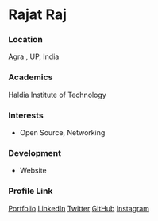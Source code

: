 # Rajat Raj

### Location

Agra , UP, India

### Academics

Haldia Institute of Technology

### Interests

- Open Source, Networking

### Development

- Website

### Profile Link

[Portfolio](https://rajatrajportfolio.netlify.app)
[LinkedIn](https://www.linkedin.com/in/rajat-raj-links/)
[Twitter](https://www.twitter.com/rajattwts/)
[GitHub](https://github.com/rajatgits)
[Instagram](https://www.instagram.com/_rajat.raj_/)
